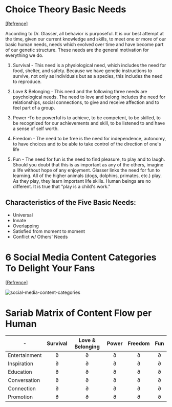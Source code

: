 # Choice Theory Basic Needs

[[Refrence]](http://www.brucedavenport.com/basic-needs.html)

According to Dr. Glasser, all behavior is purposeful. It is our best attempt at the time, given our current knowledge and skills, to meet one or more of our basic human needs, needs which evolved over time and have become part of our genetic structure. These needs are the general motivation for everything we do.

1. Survival - This need is a physiological need, which includes the need for food, shelter, and safety. Because we have genetic instructions to survive, not only as individuals but as a species, this includes the need to reproduce.

2. Love & Belonging - This need and the following three needs are psychological needs. The need to love and belong includes the need for relationships, social connections, to give and receive affection and to feel part of a group.

3. Power -To be powerful is to achieve, to be competent, to be skilled, to be recognized for our achievements and skill, to be listened to and have a sense of self worth.

4. Freedom - The need to be free is the need for independence, autonomy, to have choices and to be able to take control of the direction of one's life

5. Fun - The need for fun is the need to find pleasure, to play and to laugh. Should you doubt that this is as important as any of the others, imagine a life without hope of any enjoyment. Glasser links the need for fun to learning. All of the higher animals (dogs, dolphins, primates, etc.) play. As they play, they learn important life skills. Human beings are no different. It is true that "play is a child's work."

## Characteristics of the Five Basic Needs:

- Universal
- Innate
- Overlapping
- Satisfied from moment to moment
- Conflict w/ Others' Needs

# 6 Social Media Content Categories To Delight Your Fans

[[Refrence]](http://www.brucedavenport.com/basic-needs.html)

![social-media-content-categories](https://louisem.com/wp-content/uploads/2016/10/social-media-content-categories-infographic.png)

# Sariab Matrix of Content Flow per Human


<!-- |-|Survival|Love & Belonging|Power|Freedom|Fun|
|---|---|---|---|---|---|
|Entertainment|∂|∂|∂|∂|∂|
|Inspiration|∂|∂|∂|∂|∂|
|Education|∂|∂|∂|∂|∂|
|Conversation|∂|∂|∂|∂|∂|
|Connection|∂|∂|∂|∂|∂|
|Promotion|∂|∂|∂|∂|∂| -->

<table class="table table-striped table-bordered">
<thead>
<tr>
<th>-</th>
<th style="text-align:center">Survival</th>
<th style="text-align:center">Love &amp; Belonging</th>
<th style="text-align:center">Power</th>
<th style="text-align:center">Freedom</th>
<th style="text-align:center">Fun</th>
</tr>
</thead>
<tbody>
<tr>
<td>Entertainment</td>
<td style="text-align:center">∂</td>
<td style="text-align:center">∂</td>
<td style="text-align:center">∂</td>
<td style="text-align:center">∂</td>
<td style="text-align:center">∂</td>
</tr>
<tr>
<td>Inspiration</td>
<td style="text-align:center">∂</td>
<td style="text-align:center">∂</td>
<td style="text-align:center">∂</td>
<td style="text-align:center">∂</td>
<td style="text-align:center">∂</td>
</tr>
<tr>
<td>Education</td>
<td style="text-align:center">∂</td>
<td style="text-align:center">∂</td>
<td style="text-align:center">∂</td>
<td style="text-align:center">∂</td>
<td style="text-align:center">∂</td>
</tr>
<tr>
<td>Conversation</td>
<td style="text-align:center">∂</td>
<td style="text-align:center">∂</td>
<td style="text-align:center">∂</td>
<td style="text-align:center">∂</td>
<td style="text-align:center">∂</td>
</tr>
<tr>
<td>Connection</td>
<td style="text-align:center">∂</td>
<td style="text-align:center">∂</td>
<td style="text-align:center">∂</td>
<td style="text-align:center">∂</td>
<td style="text-align:center">∂</td>
</tr>
<tr>
<td>Promotion</td>
<td style="text-align:center">∂</td>
<td style="text-align:center">∂</td>
<td style="text-align:center">∂</td>
<td style="text-align:center">∂</td>
<td style="text-align:center">∂</td>
</tr>
</tbody>
</table>